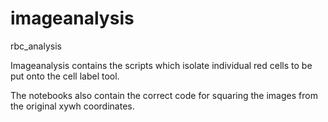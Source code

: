 # imageanalysis
rbc_analysis

Imageanalysis contains the scripts which isolate individual red cells to be put onto the cell label tool. 

The notebooks also contain the correct code for squaring the images from the original xywh coordinates. 
